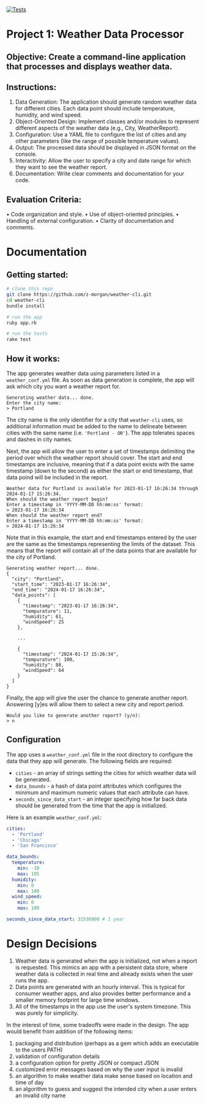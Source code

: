 [![Tests](https://github.com/z-morgan/weather-cli/actions/workflows/tests.yml/badge.svg)](https://github.com/z-morgan/weather-cli/actions/workflows/tests.yml)

# Project 1: Weather Data Processor
## Objective: Create a command-line application that processes and displays weather data.
## Instructions:
1.	Data Generation: The application should generate random weather data for different cities. Each data point should include temperature, humidity, and wind speed.
2.	Object-Oriented Design: Implement classes and/or modules to represent different aspects of the weather data (e.g., City, WeatherReport).
3.	Configuration: Use a YAML file to configure the list of cities and any other parameters (like the range of possible temperature values).
4.	Output: The processed data should be displayed in JSON format on the console.
5.	Interactivity: Allow the user to specify a city and date range for which they want to see the weather report.
6.	Documentation: Write clear comments and documentation for your code.
## Evaluation Criteria:
•	Code organization and style.
•	Use of object-oriented principles.
•	Handling of external configuration.
•	Clarity of documentation and comments.

# Documentation

## Getting started:
```sh
# clone this repo
git clone https://github.com/z-morgan/weather-cli.git
cd weather-cli
bundle install

# run the app
ruby app.rb

# run the tests
rake test
```

## How it works:
The app generates weather data using parameters listed in a `weather_conf.yml` file. As soon as data generation is complete, the app will ask which city you want a weather report for.
```
Generating weather data... done.
Enter the city name:
> Portland
```
The city name is the only identifier for a city that `weather-cli` uses, so additional information must be added to the name to delineate between cities with the same name (i.e. `'Portland - OR'`). The app tolerates spaces and dashes in city names. 

Next, the app will allow the user to enter a set of timestamps delimiting the period over which the weather report should cover. The start and end timestamps are inclusive, meaning that if a data point exists with the same timestamp (down to the second) as either the start or end timestamp, that data poind will be included in the report.
```
Weather data for Portland is available for 2023-01-17 16:26:34 through 2024-01-17 15:26:34.
When should the weather report begin?
Enter a timestamp in 'YYYY-MM-DD hh:mm:ss' format:
> 2023-01-17 16:26:34
When should the weather report end?
Enter a timestamp in 'YYYY-MM-DD hh:mm:ss' format:
> 2024-01-17 15:26:34
```
Note that in this example, the start and end timestamps entered by the user are the same as the timestamps representing the limits of the dataset. This means that the report will contain all of the data points that are available for the city of Portland.
```
Generating weather report... done.
{
  "city": "Portland",
  "start_time": "2023-01-17 16:26:34",
  "end_time": "2024-01-17 16:26:34",
  "data_points": [
    {
      "timestamp": "2023-01-17 16:26:34",
      "tempurature": 11,
      "humidity": 61,
      "windSpeed": 25
    },

    ...

    {
      "timestamp": "2024-01-17 15:26:34",
      "tempurature": 100,
      "humidity": 88,
      "windSpeed": 64
    }
  ]
}
```
Finally, the app will give the user the chance to generate another report. Answering [y]es will allow them to select a new city and report period.
```
Would you like to generate another report? (y/n):
> n
```

## Configuration
The app uses a `weather_conf.yml` file in the root directory to configure the data that they app will generate. The following fields are required:
- `cities` - an array of strings setting the cities for which weather data will be generated.
- `data_bounds` - a hash of data point attributes which configures the minimum and maximum numeric values that each attribute can have.
- `seconds_since_data_start` - an integer specifying how far back data should be generated from the time that the app is initialized.

Here is an example `weather_conf.yml`:
```yaml
cities: 
  - 'Portland'
  - 'Chicago'
  - 'San Francisco'

data_bounds:
  temperature:
    min: -10
    max: 105
  humidity:
    min: 0
    max: 100
  wind_speed:
    min: 0
    max: 100

seconds_since_data_start: 31536000 # 1 year
```

# Design Decisions

1. Weather data is generated when the app is initialized, not when a report is requested. This mimics an app with a persistent data store, where weather data is collected in real time and already exists when the user runs the app.
2. Data points are generated with an hourly interval. This is typical for consumer weather apps, and also provides better performance and a smaller memory footprint for large time windows.
3. All of the timestamps in the app use the user's system timezone. This was purely for simplicity.

In the interest of time, some tradeoffs were made in the design. The app would benefit from addition of the following items:

1. packaging and distribution (perhaps as a gem which adds an executable to the users PATH)
2. validation of configuration details
3. a configuration option for pretty JSON or compact JSON
4. customized error messages based on why the user input is invalid
5. an algorithm to make weather data make sense based on location and time of day
6. an algorithm to guess and suggest the intended city when a user enters an invalid city name